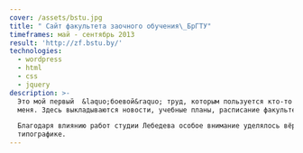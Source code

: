 ```yaml
---
cover: /assets/bstu.jpg
title: " Сайт факультета заочного обучения\_БрГТУ"
timeframes: май - сентябрь 2013
result: 'http://zf.bstu.by/'
technologies:
  - wordpress
  - html
  - css
  - jquery
description: >-
  Это мой первый  &laquo;боевой&raquo; труд, которым пользуется кто-то кроме
  меня. Здесь выкладываются новости, учебные планы, расписание факультета.\

  Благодаря влиянию работ студии Лебедева особое внимание уделялось вёрстке и
  типографике.
---
```


